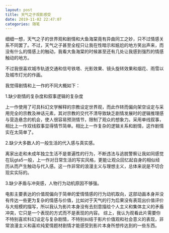```yaml
---
layout: post
title: 天气之子观影感受
date: 2019-11-02 22:47:07
categories: 随笔
---
```


细细一想，天气之子的世界观和剧情和大鱼海棠竟有异曲同工之妙，只不过情感关系不同罢了。不过，天气之子甚至全程只让我在性暗示和尴尬的地方笑出声来，而没有什么的情感上的触动，我看大鱼海棠的时候甚至还有几处让我感到强烈的情感触动的地方。

不过我很喜欢城市轨道交通和信号铁塔、光影效果、镜头旋转效果和烟花、雨雪以及城市灯光的作画。

我觉得剧情和上一作的不同大概如下：

1.缺少剧情的复杂度和叙事逻辑的复杂度

上一作使用了可具科幻文学解释的宗教设定世界观，而此作转而偏向架空设定与采用完全的宗教及神话元素，其对宗教的交代不清导致缺乏剧情发展时的逻辑推理感与营造悬念的机会，使人很容易预测情节，限制了观众的想象力。采用单线叙事，相比上一作双线叙事显得情节简单。相比上一作复杂的逻辑关系和剧情，这作剧情实在太简单了。

2.缺少大多数人的一般生活的代入感与真实感。

离家出走和未成年独立生活不是普遍性的行为，不断违法与逃脱警察让我如同感觉在玩gta5一般，上一作对日常生活的写实风格，更能让观众回忆起自身的相似经历从而产生触动与代入感。这一作非常的浪漫主义与理想主义，总体来说是不切合现实实际的。

3.缺少矛盾与冲突感，人物行为动机原因不够强。

电影主要表达的价值观偏向于简单的爱情情感的行为动机取向，这部动画本身并没有传达一些更为复杂的情感与价值，比如对于天气的行为后果没有表现出价值评价与大规模的描写，所以我认为影片本身没有去刻意描绘个人主义和集体主义的矛盾冲突，它只是一个表现的方式而不是表现的内容。
综上，我认为观看此片需要你不特别喜欢科幻设定与复杂剧情，不特别纠结于影片价值观和社会意义的表现，非常浪漫主义和喜欢纯爱情题材剧情才能感受到影片本身所想传达到的一些东西。